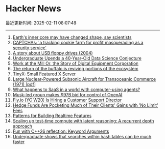 # Hacker News

最近更新时间: 2025-02-11 08:07:48

--- 
1. [Earth's inner core may have changed shape, say scientists](https://www.bbc.co.uk/news/articles/c4gx37ky3gyo) 
2. [CAPTCHAs: 'a tracking cookie farm for profit masquerading as a security service'](https://www.pcgamer.com/gaming-industry/a-2023-study-concluded-captchas-are-a-tracking-cookie-farm-for-profit-masquerading-as-a-security-service-that-made-us-spend-819-billion-hours-clicking-on-traffic-lights-to-generate-nearly-usd1-trillion-for-google/) 
3. [A story about USB floppy drives (2004)](https://devblogs.microsoft.com/oldnewthing/20040409-00/?p=39873) 
4. [Undergraduate Upends a 40-Year-Old Data Science Conjecture](https://www.quantamagazine.org/undergraduate-upends-a-40-year-old-data-science-conjecture-20250210/) 
5. [Work at the Mill Or, the Story of Digital Equipment Corporation](https://www.abortretry.fail/p/work-at-the-mill) 
6. [The return of the buffalo is reviving portions of the ecosystem](https://www.nativesunnews.today/articles/the-return-of-the-buffalo-is-reviving-portions-of-the-ecosystem/) 
7. [TinyX: Small Featured X Server](https://github.com/tinycorelinux/tinyx) 
8. [Large Nuclear-Powered Subsonic Aircraft for Transoceanic Commerce (1971) [pdf]](https://ntrs.nasa.gov/api/citations/19710028801/downloads/19710028801.pdf) 
9. [What happens to SaaS in a world with computer-using agents?](https://docs.google.com/document/d/1nWZtJlPmBD15rGqNxj7u6HroaNvXT6YD-TXktpIwf6c/edit?usp=sharing) 
10. [Musk-led group makes $97B bid for control of OpenAI](https://www.reuters.com/markets/deals/elon-musk-led-group-makes-974-billion-bid-control-openai-wsj-reports-2025-02-10/) 
11. [Fly.io (YC W20) Is Hiring a Customer Support Director](https://news.ycombinator.com/item?id=43005096) 
12. [Hedge Funds Are Pocketing Much of Their Clients' Gains with 'No Limit' Fees](https://www.bloomberg.com/graphics/2025-hedge-fund-investment-fees/) 
13. [Patterns for Building Realtime Features](https://zknill.io/posts/patterns-for-building-realtime/) 
14. [Scaling up test-time compute with latent reasoning: A recurrent depth approach](https://arxiv.org/abs/2502.05171) 
15. [Fun with C++26 reflection: Keyword Arguments](https://pydong.org/posts/KwArgs/) 
16. [Undergraduate shows that searches within hash tables can be much faster](https://www.quantamagazine.org/undergraduate-upends-a-40-year-old-data-science-conjecture-20250210/) 
